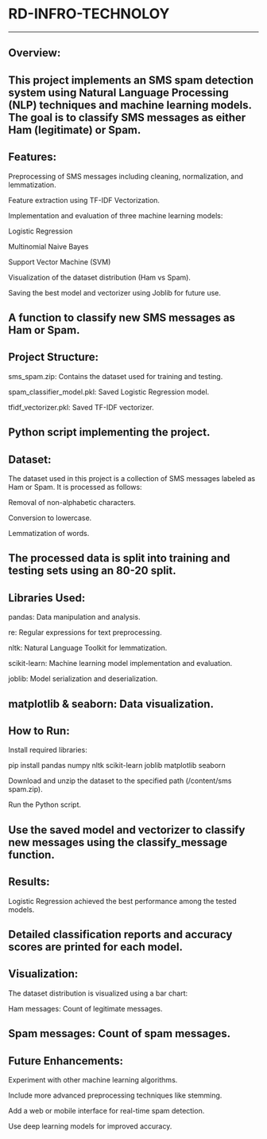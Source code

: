 # RD-INFRO-TECHNOLOY
---
Overview:
---
This project implements an SMS spam detection system using Natural Language Processing (NLP) techniques and machine learning models. The goal is to classify SMS messages as either Ham (legitimate) or Spam.
---
Features:
---
Preprocessing of SMS messages including cleaning, normalization, and lemmatization.

Feature extraction using TF-IDF Vectorization.

Implementation and evaluation of three machine learning models:

Logistic Regression

Multinomial Naive Bayes

Support Vector Machine (SVM)

Visualization of the dataset distribution (Ham vs Spam).

Saving the best model and vectorizer using Joblib for future use.

A function to classify new SMS messages as Ham or Spam.
---
Project Structure:
---
sms_spam.zip: Contains the dataset used for training and testing.

spam_classifier_model.pkl: Saved Logistic Regression model.

tfidf_vectorizer.pkl: Saved TF-IDF vectorizer.

Python script implementing the project.
---
Dataset:
---
The dataset used in this project is a collection of SMS messages labeled as Ham or Spam. It is processed as follows:

Removal of non-alphabetic characters.

Conversion to lowercase.

Lemmatization of words.

The processed data is split into training and testing sets using an 80-20 split.
---
Libraries Used:
---
pandas: Data manipulation and analysis.

re: Regular expressions for text preprocessing.

nltk: Natural Language Toolkit for lemmatization.

scikit-learn: Machine learning model implementation and evaluation.

joblib: Model serialization and deserialization.

matplotlib & seaborn: Data visualization.
---
How to Run:
---
Install required libraries:

pip install pandas numpy nltk scikit-learn joblib matplotlib seaborn

Download and unzip the dataset to the specified path (/content/sms spam.zip).

Run the Python script.

Use the saved model and vectorizer to classify new messages using the classify_message function.
---
Results:
---
Logistic Regression achieved the best performance among the tested models.

Detailed classification reports and accuracy scores are printed for each model.
---
Visualization:
---
The dataset distribution is visualized using a bar chart:

Ham messages: Count of legitimate messages.

Spam messages: Count of spam messages.
---
Future Enhancements:
---
Experiment with other machine learning algorithms.

Include more advanced preprocessing techniques like stemming.

Add a web or mobile interface for real-time spam detection.

Use deep learning models for improved accuracy.
